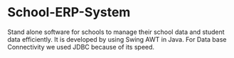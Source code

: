 # School-ERP-System
Stand alone software for schools to manage their school data and student data efficiently.  It is developed by using Swing AWT in Java. For Data base Connectivity we used JDBC because of its speed.
